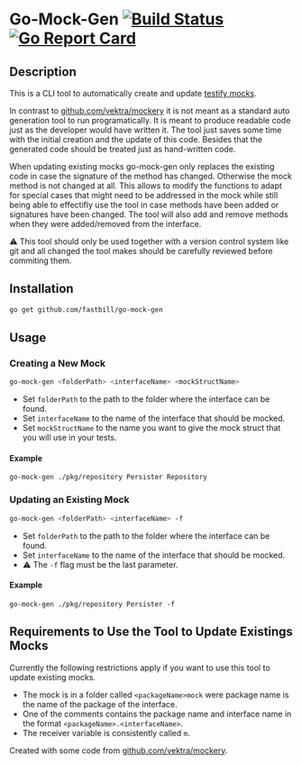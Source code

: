 # Go-Mock-Gen [![Build Status](https://travis-ci.com/fastbill/go-mock-gen.svg?branch=master)](https://travis-ci.com/fastbill/go-mock-gen) [![Go Report Card](https://goreportcard.com/badge/github.com/fastbill/go-mock-gen)](https://goreportcard.com/report/github.com/fastbill/go-mock-gen)

## Description
This is a CLI tool to automatically create and update [testify mocks](https://github.com/stretchr/testify#mock-package).

In contrast to [github.com/vektra/mockery](https://github.com/vektra/mockery) it is not meant as a standard auto generation tool to run programatically. It is meant to produce readable code just as the developer would have written it. The tool just saves some time with the initial creation and the update of this code. Besides that the generated code should be treated just as hand-written code.

When updating existing mocks go-mock-gen only replaces the existing code in case the signature of the method has changed. Otherwise the mock method is not changed at all. This allows to modify the functions to adapt for special cases that might need to be addressed in the mock while still being able to effectifly use the tool in case methods have been added or signatures have been changed. The tool will also add and remove methods when they were added/removed from the interface.

⚠️ This tool should only be used together with a version control system like git and all changed the tool makes should be carefully reviewed before commiting them.

## Installation
```bash
go get github.com/fastbill/go-mock-gen
```

## Usage
### Creating a New Mock
```bash
go-mock-gen <folderPath> <interfaceName> <mockStructName>
```
* Set `folderPath` to the path to the folder where the interface can be found.
* Set `interfaceName` to the name of the interface that should be mocked.
* Set `mockStructName` to the name you want to give the mock struct that you will use in your tests.

#### Example
```
go-mock-gen ./pkg/repository Persister Repository
```

### Updating an Existing Mock
```bash
go-mock-gen <folderPath> <interfaceName> -f
```
* Set `folderPath` to the path to the folder where the interface can be found.
* Set `interfaceName` to the name of the interface that should be mocked.
* ⚠️ The `-f` flag must be the last parameter.

#### Example
```
go-mock-gen ./pkg/repository Persister -f
```

## Requirements to Use the Tool to Update Existings Mocks
Currently the following restrictions apply if you want to use this tool to update existing mocks.

* The mock is in a folder called `<packageName>mock` were package name is the name of the package of the interface.
* One of the comments contains the package name and interface name in the format `<packageName>.<interfaceName>`.
* The receiver variable is consistently called `m`.

Created with some code from [github.com/vektra/mockery](https://github.com/vektra/mockery).
